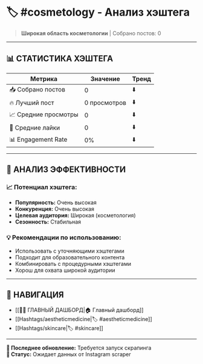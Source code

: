 # 🏷️ #cosmetology - Анализ хэштега

> **Широкая область косметологии** | Собрано постов: 0

---

## 📊 **СТАТИСТИКА ХЭШТЕГА**

| Метрика | Значение | Тренд |
|---------|----------|-------|
| 📥 Собрано постов | 0 | ⬇️ |
| 🔥 Лучший пост | 0 просмотров | ⬇️ |
| 📈 Средние просмотры | 0 | ⬇️ |
| 💬 Средние лайки | 0 | ⬇️ |
| 📊 Engagement Rate | 0% | ⬇️ |

---

## 🎯 **АНАЛИЗ ЭФФЕКТИВНОСТИ**

### 📈 **Потенциал хэштега:**
- **Популярность:** Очень высокая
- **Конкуренция:** Очень высокая
- **Целевая аудитория:** Широкая (косметология)
- **Сезонность:** Стабильная

### 💡 **Рекомендации по использованию:**
- Использовать с уточняющими хэштегами
- Подходит для образовательного контента
- Комбинировать с процедурными хэштегами
- Хорош для охвата широкой аудитории

---

## 🔗 **НАВИГАЦИЯ**

- [[🥥✨ ГЛАВНЫЙ ДАШБОРД|🏠 Главный дашборд]]
- [[Hashtags/aestheticmedicine|🏷️ #aestheticmedicine]]
- [[Hashtags/skincare|🏷️ #skincare]]

---

**📅 Последнее обновление:** Требуется запуск скрапинга  
**🤖 Статус:** Ожидает данных от Instagram scraper
